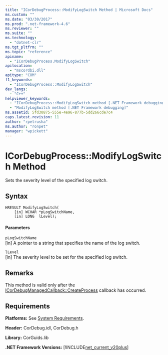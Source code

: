 ```yaml
---
title: "ICorDebugProcess::ModifyLogSwitch Method | Microsoft Docs"
ms.custom: ""
ms.date: "03/30/2017"
ms.prod: ".net-framework-4.6"
ms.reviewer: ""
ms.suite: ""
ms.technology: 
  - "dotnet-clr"
ms.tgt_pltfrm: ""
ms.topic: "reference"
apiname: 
  - "ICorDebugProcess.ModifyLogSwitch"
apilocation: 
  - "mscordbi.dll"
apitype: "COM"
f1_keywords: 
  - "ICorDebugProcess::ModifyLogSwitch"
dev_langs: 
  - "C++"
helpviewer_keywords: 
  - "ICorDebugProcess::ModifyLogSwitch method [.NET Framework debugging]"
  - "ModifyLogSwitch method [.NET Framework debugging]"
ms.assetid: 5fd30875-555e-4e96-877b-5dd266cde7c4
caps.latest.revision: 11
author: "rpetrusha"
ms.author: "ronpet"
manager: "wpickett"
---
```

# ICorDebugProcess::ModifyLogSwitch Method
Sets the severity level of the specified log switch.  
  
## Syntax  
  
```  
HRESULT ModifyLogSwitch(  
    [in] WCHAR *pLogSwitchName,  
    [in] LONG  lLevel);  
```  
  
#### Parameters  
 `pLogSwitchName`  
 [in] A pointer to a string that specifies the name of the log switch.  
  
 `lLevel`  
 [in] The severity level to be set for the specified log switch.  
  
## Remarks  
 This method is valid only after the [ICorDebugManagedCallback::CreateProcess](../../../../docs/framework/unmanaged-api/debugging/icordebugmanagedcallback-createprocess-method.md) callback has occurred.  
  
## Requirements  
 **Platforms:** See [System Requirements](../../../../docs/framework/getting-started/system-requirements.md).  
  
 **Header:** CorDebug.idl, CorDebug.h  
  
 **Library:** CorGuids.lib  
  
 **.NET Framework Versions:** [!INCLUDE[net_current_v20plus](../../../../includes/net-current-v20plus-md.md)]
